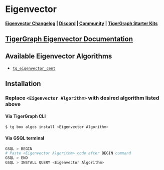 
# Eigenvector

#### [Eigenvector Changelog](https://github.com/tigergraph/gsql-graph-algorithms/blob/master/algorithms/Centrality/eigenvector/CHANGELOG.md) | [Discord](https://discord.gg/vFbmPyvJJN) | [Community](https://community.tigergraph.com) | [TigerGraph Starter Kits](https://github.com/zrougamed/TigerGraph-Starter-Kits-Parser)

## [TigerGraph Eigenvector Documentation](https://docs.tigergraph.com/graph-ml/current/centrality-algorithms/eigenvector-centrality)

## Available Eigenvector Algorithms 

* [`tg_eigenvector_cent`](https://github.com/tigergraph/gsql-graph-algorithms/blob/github_link_fix/algorithms/Centrality/eigenvector/tg_eigenvector_cent.gsql)

## Installation 

### Replace `<Eigenvector Algorithm>` with desired algorithm listed above 

#### Via TigerGraph CLI

```bash
$ tg box algos install <Eigenvector Algorithm>
```

#### Via GSQL terminal

```bash
GSQL > BEGIN
# Paste <Eigenvector Algorithm> code after BEGIN command
GSQL > END 
GSQL > INSTALL QUERY <Eigenvector Algorithm>
```
